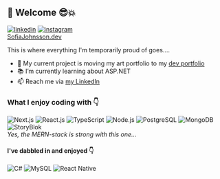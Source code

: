 ## 👋 Welcome 😎💥
[<img alt="linkedin" src="https://img.shields.io/static/v1?style=flat&logo=linkedin&label=&message=LinkedIn&color=blue"/>](https://www.linkedin.com/in/sofia-johnsson-s-856308188/)
[<img alt="instagram" src="https://img.shields.io/static/v1?style=flat&logo=instagram&label=&message=Instagram&color=pink"/>](https://www.instagram.com/sofiajohnsson_illustrations/)<br/>
[SofiaJohnsson.dev](https://sofiajohnsson.dev)

This is where everything I'm temporarily proud of goes....

- 🚧 My current project is moving my art portfolio to my [dev portfolio](https://github.com/1Tolv2/photography-portfolio)
- 📚 I’m currently learning about ASP.NET
- 📫 Reach me via [my LinkedIn](https://www.linkedin.com/in/sofia-johnsson-s-856308188/)

### What I enjoy coding with 👇
<img alt="Next.js" src="https://img.shields.io/static/v1?style=flat&logo=next.js&label=&message=Next.js&color=black"/> <img alt="React.js" src="https://img.shields.io/static/v1?style=flat&logo=react&label=&message=React.js&color=grey"/> <img alt="TypeScript" src="https://img.shields.io/static/v1?style=flat&logo=typescript&label=&message=TypeScript&logoColor=white&color=blue"/> <img alt="Node.js" src="https://img.shields.io/static/v1?style=flat&logo=node.js&label=&message=Node.js&color=lightgrey"/> <img alt="PostgreSQL" src="https://img.shields.io/static/v1?style=flat&logo=postgresql&label=&message=PostgreSQL&logoColor=white&color=purple"/> <img alt="MongoDB" src="https://img.shields.io/static/v1?style=flat&logo=mongodb&label=&message=MongoDB&color=green"/>  <img alt="StoryBlok" src="https://img.shields.io/static/v1?style=flat&logo=storyblok&label=&message=StoryBlok&color=white"/> <br/>
*Yes, the MERN-stack is strong with this one...*

#### I've dabbled in and enjoyed 👇 
<img alt="C#" src="https://img.shields.io/static/v1?style=flat&logo=csharp&label=&message=C%23&color=purple"/> <img alt="MySQL" src="https://img.shields.io/static/v1?style=flat&logo=mysql&label=&message=MySQL&color=white"/> <img alt="React Native" src="https://img.shields.io/static/v1?style=flat&logo=react&label=&message=React Native&color=grey"/>

